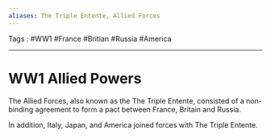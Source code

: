 ```yaml
---
aliases: The Triple Entente, Allied Forces
---
```

Tags : #WW1 #France #Britian #Russia #America 
___
# WW1 Allied Powers
The Allied Forces, also known as the The Triple Entente, consisted of a non-binding agreement to form a pact between France, Britain and Russia.

In addition, Italy, Japan, and America joined forces with The Triple Entente.